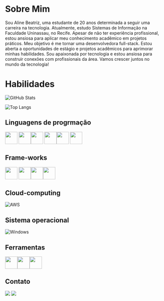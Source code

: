 ### 
# Sobre Mim

 Sou Aline Beatriz, uma estudante de 20 anos determinada a seguir uma carreira na tecnologia. Atualmente, estudo Sistemas de Informação na Faculdade Uninassau, no Recife. Apesar de não ter experiência profissional, estou ansiosa para aplicar meu conhecimento acadêmico em projetos práticos. Meu objetivo é me tornar uma desenvolvedora full-stack. Estou aberta a oportunidades de estágio e projetos acadêmicos para aprimorar minhas habilidades. Sou apaixonada por tecnologia e estou ansiosa para construir conexões com profissionais da área. Vamos crescer juntos no mundo da tecnologia!

# Habilidades

![GitHub Stats](https://github-readme-stats.vercel.app/api?username=Aline875&theme=transparent&bg_color=000&border_color=30A3DC&show_icons=true&icon_color=30A3DC&title_color=E94D5F&text_color=FFF)

![Top Langs](https://github-readme-stats-git-masterrstaa-rickstaa.vercel.app/api/top-langs/?username=Aline875&bg_color=000&border_color=30A3DC&title_color=E94D5F&text_color=FFF)
## Linguagens de progrmação
<img src="https://cdn.jsdelivr.net/gh/devicons/devicon/icons/html5/html5-plain-wordmark.svg" weight="40" height="40"/> <img src="https://cdn.jsdelivr.net/gh/devicons/devicon/icons/css3/css3-plain-wordmark.svg" weight="40" height="40"/><img src="https://cdn.jsdelivr.net/gh/devicons/devicon/icons/javascript/javascript-plain.svg" wight="40" height="40" />
<img src="https://cdn.jsdelivr.net/gh/devicons/devicon/icons/python/python-plain.svg" weight="40" height="40"/><img src="https://cdn.jsdelivr.net/gh/devicons/devicon/icons/typescript/typescript-plain.svg" weight="40" height="40"/>     <img src="https://cdn.jsdelivr.net/gh/devicons/devicon/icons/csharp/csharp-plain.svg" wigth="40" height="40" />

          

## Frame-works

<img src="https://cdn.jsdelivr.net/gh/devicons/devicon/icons/bootstrap/bootstrap-plain-wordmark.svg" weight="40" height="40"/> <img src="https://cdn.jsdelivr.net/gh/devicons/devicon/icons/nextjs/nextjs-line.svg" weight="40" height="40" /><img src="https://cdn.jsdelivr.net/gh/devicons/devicon/icons/nodejs/nodejs-original.svg" weight="40" height="40"/><img src="https://cdn.jsdelivr.net/gh/devicons/devicon/icons/react/react-original.svg" wight="40" height="40" />
          

## Cloud-computing

![AWS](https://img.shields.io/badge/AWS-000.svg?style=for-the-badge&logo=amazon-aws&logoColor=white)

## Sistema operacional

![Windows](https://img.shields.io/badge/Windows-000?style=for-the-badge&logo=windows&logoColor=2CA5E0)

## Ferramentas
<img loading="lazy" src="https://cdn.jsdelivr.net/gh/devicons/devicon/icons/git/git-original.svg" width="40" height="40"/><img src="https://cdn.jsdelivr.net/gh/devicons/devicon/icons/figma/figma-original.svg"  width="40" height="40"  /><img src="https://cdn.jsdelivr.net/gh/devicons/devicon/icons/github/github-original.svg" width="40" height="40" />
          
## Contato
<div>
<a href = "mailto:alinebeatriz875@gmail.com"><img loading="lazy" src="https://img.shields.io/badge/Gmail-D14836?style=for-the-badge&logo=gmail&logoColor=white" target="_blank"></a>
<a href="https://www.linkedin.com/in/aline-beatriz-" target="_blank"><img loading="lazy" src="https://img.shields.io/badge/-LinkedIn-%230077B5?style=for-the-badge&logo=linkedin&logoColor=white" target="_blank"></a>   
</div>


